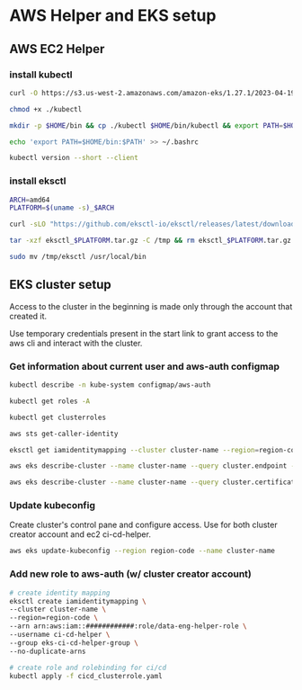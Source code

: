 # AWS Helper and EKS setup

## AWS EC2 Helper

### install kubectl

```bash
curl -O https://s3.us-west-2.amazonaws.com/amazon-eks/1.27.1/2023-04-19/bin/linux/amd64/kubectl

chmod +x ./kubectl

mkdir -p $HOME/bin && cp ./kubectl $HOME/bin/kubectl && export PATH=$HOME/bin:$PATH

echo 'export PATH=$HOME/bin:$PATH' >> ~/.bashrc

kubectl version --short --client
```

### install eksctl

```bash
ARCH=amd64
PLATFORM=$(uname -s)_$ARCH

curl -sLO "https://github.com/eksctl-io/eksctl/releases/latest/download/eksctl_$PLATFORM.tar.gz"

tar -xzf eksctl_$PLATFORM.tar.gz -C /tmp && rm eksctl_$PLATFORM.tar.gz

sudo mv /tmp/eksctl /usr/local/bin
```

## EKS cluster setup

Access to the cluster in the beginning is made only through the account that created it.

Use temporary credentials present in the start link to grant access to the aws cli and interact with the cluster.

### Get information about current user and aws-auth configmap

```bash
kubectl describe -n kube-system configmap/aws-auth

kubectl get roles -A

kubectl get clusterroles

aws sts get-caller-identity

eksctl get iamidentitymapping --cluster cluster-name --region=region-code

aws eks describe-cluster --name cluster-name --query cluster.endpoint --output text

aws eks describe-cluster --name cluster-name --query cluster.certificateAuthority --output text
```

### Update kubeconfig

Create cluster's control pane and configure access.
Use for both cluster creator account and ec2 ci-cd-helper.

```bash
aws eks update-kubeconfig --region region-code --name cluster-name
```

### Add new role to aws-auth (w/ cluster creator account)

```bash
# create identity mapping
eksctl create iamidentitymapping \
--cluster cluster-name \
--region=region-code \
--arn arn:aws:iam::############:role/data-eng-helper-role \
--username ci-cd-helper \
--group eks-ci-cd-helper-group \
--no-duplicate-arns

# create role and rolebinding for ci/cd
kubectl apply -f cicd_clusterrole.yaml
```

